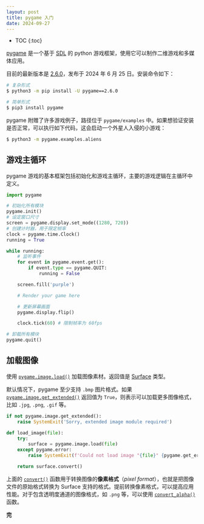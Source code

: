 ```yaml
---
layout: post
title: pygame 入门
date: 2024-09-27
---
```


* TOC
{:toc}

[pygame][pygame] 是一个基于 [SDL][sdl] 的 python 游戏框架，使用它可以制作二维游戏和多媒体应用。

目前的最新版本是 [2.6.0][2.6.0]，发布于 2024 年 6 月 25 日。安装命令如下：

```bash
# 复杂形式
$ python3 -m pip install -U pygame==2.6.0

# 简单形式
$ pip3 install pygame
```

pygame 附赠了许多游戏例子，路径位于 `pygame/examples` 中。如果想验证安装是否正常，可以执行如下代码，这会启动一个外星人入侵的小游戏：

```bash
$ python3 -m pygame.examples.aliens
```

## 游戏主循环

pygame 游戏的基本框架包括初始化和游戏主循环，主要的游戏逻辑在主循环中定义。

```python
import pygame

# 初始化所有模块
pygame.init()
# 设定窗口尺寸
screen = pygame.display.set_mode((1280, 720))
# 创建计时器，用于限定帧率
clock = pygame.time.Clock()
running = True

while running:
    # 监听事件
    for event in pygame.event.get():
        if event.type == pygame.QUIT:
            running = False

    screen.fill('purple')

    # Render your game here

    # 更新屏幕画面
    pygame.display.flip()

    clock.tick(60) # 限制帧率为 60fps

# 卸载所有模块
pygame.quit()
```

## 加载图像

使用 [`pygame.image.load()`][image.load] 加载图像素材。返回值是 [Surface][surface] 类型。

默认情况下，pygame 至少支持 `.bmp` 图片格式。如果 [`pygame.image.get_extended()`][get_extended] 返回值为 `True`，则表示可以加载更多图像格式，比如 `.jpg`, `.png`, `.gif` 等。

```python
if not pygame.image.get_extended():
    raise SystemExit('Sorry, extended image module required')

def load_image(file):
    try:
        surface = pygame.image.load(file)
    except pygame.error:
        raise SystemExit(f'Could not load image "{file}" {pygame.get_error()}')

    return surface.convert()
```

上面的 [`convert()`][convert] 函数用于转换图像的**像素格式**（*pixel format*），也就是把图像文件的原始格式转换为 Surface 支持的格式。提前转换像素格式，可以提高应用性能。对于包含透明度通道的图像格式，如 `.png` 等，可以使用 [`convert_alpha()`][convert_alpha] 函数。

**完**

[pygame]: https://www.pygame.org/
[sdl]: https://www.libsdl.org/ "Simple DirectMedia Layer"
[2.6.0]: https://www.pygame.org/news/2024/6/pygame-2-6-0
[image.load]: https://www.pygame.org/docs/ref/image.html#pygame.image.load "pygame.image.load"
[get_extended]: https://www.pygame.org/docs/ref/image.html#pygame.image.get_extended "pygame.image.get_extended()"
[surface]: https://www.pygame.org/docs/ref/surface.html "pygame.Surface"
[convert]: https://www.pygame.org/docs/ref/surface.html#pygame.Surface.convert
[convert_alpha]: https://www.pygame.org/docs/ref/surface.html#pygame.Surface.convert_alpha